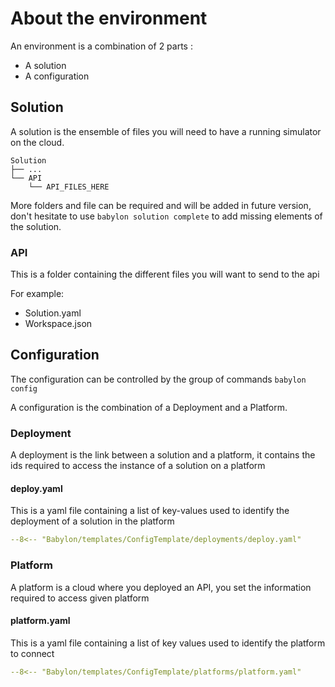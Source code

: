 # About the environment

An environment is a combination of 2 parts :

- A solution
- A configuration

## Solution

A solution is the ensemble of files you will need to have a running simulator on the cloud.

```text
Solution
├── ...
└── API
    └── API_FILES_HERE
```

More folders and file can be required and will be added in future version, don't hesitate to
use `babylon solution complete` to add missing elements of the solution.

### API

This is a folder containing the different files you will want to send to the api

For example:

- Solution.yaml
- Workspace.json

## Configuration

The configuration can be controlled by the group of commands `babylon config`

A configuration is the combination of a Deployment and a Platform.

### Deployment

A deployment is the link between a solution and a platform, it contains the ids required to access the instance of a
solution on a platform

#### deploy.yaml

This is a yaml file containing a list of key-values used to identify the deployment of a solution in the platform

```yaml
--8<-- "Babylon/templates/ConfigTemplate/deployments/deploy.yaml"
```

### Platform

A platform is a cloud where you deployed an API, you set the information required to access given platform

#### platform.yaml

This is a yaml file containing a list of key values used to identify the platform to connect

```yaml
--8<-- "Babylon/templates/ConfigTemplate/platforms/platform.yaml"
```
